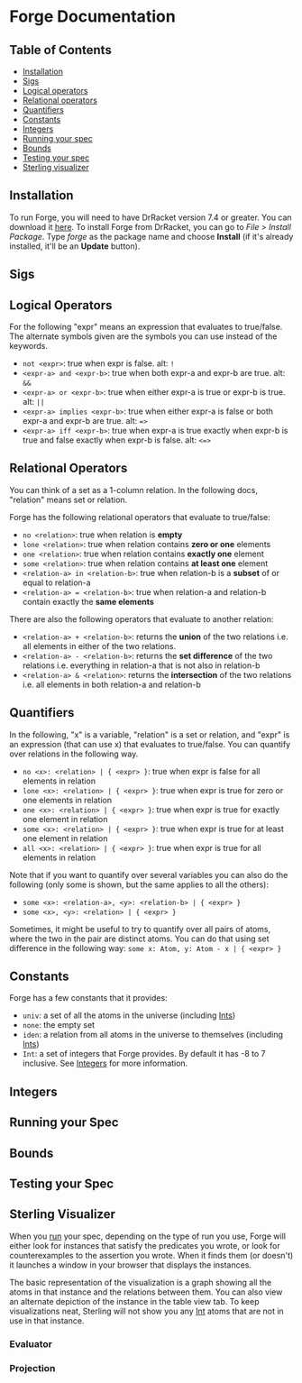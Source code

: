 # Forge Documentation

## Table of Contents
 - [Installation](#installation)
 - [Sigs](#sigs)
 - [Logical operators](#logical-operators)
 - [Relational operators](#relational-operators)
 - [Quantifiers](#quantifiers)
 - [Constants](#constants)
 - [Integers](#integers)
 - [Running your spec](#running-your-spec)
 - [Bounds](#bounds)
 - [Testing your spec](#testing-your-spec)
 - [Sterling visualizer](#sterling-visualizer)


## Installation
To run Forge, you will need to have DrRacket version 7.4 or greater. You can download it [here](https://download.racket-lang.org/). To install Forge from DrRacket, you can go to _File > Install Package_. Type _forge_ as the package name and choose **Install** (if it's already installed, it'll be an **Update** button).

## Sigs

## Logical Operators
For the following "expr" means an expression that evaluates to true/false. The alternate symbols given are the symbols you can use instead of the keywords.
 - `not <expr>`: true when expr is false. alt: `!`
 - `<expr-a> and <expr-b>`: true when both expr-a and expr-b are true. alt: `&&`
 - `<expr-a> or <expr-b>`: true when either expr-a is true or expr-b is true. alt: `||`
 - `<expr-a> implies <expr-b>`: true when either expr-a is false or both expr-a and expr-b are true. alt: `=>`
 - `<expr-a> iff <expr-b>`: true when expr-a is true exactly when expr-b is true and false exactly when expr-b is false. alt: `<=>`

## Relational Operators
You can think of a set as a 1-column relation. In the following docs, "relation" means set or relation.

Forge has the following relational operators that evaluate to true/false:
 - `no <relation>`: true when relation is **empty**
 - `lone <relation>`: true when relation contains **zero or one** elements
 - `one <relation>`: true when relation contains **exactly one** element
 - `some <relation>`: true when relation contains **at least one** element
 - `<relation-a> in <relation-b>`: true when relation-b is a **subset** of or equal to relation-a
 - `<relation-a> = <relation-b>`: true when relation-a and relation-b contain exactly the **same elements**
 
There are also the following operators that evaluate to another relation:
 - `<relation-a> + <relation-b>`: returns the **union** of the two relations i.e. all elements in either of the two relations.
 - `<relation-a> - <relation-b>`: returns the **set difference** of the two relations i.e. everything in relation-a that is not also in relation-b
 - `<relation-a> & <relation>`: returns the **intersection** of the two relations i.e. all elements in both relation-a and relation-b

## Quantifiers
In the following, "x" is a variable, "relation" is a set or relation, and "expr" is an expression (that can use x) that evaluates to true/false. You can quantify over relations in the following way.
 - `no <x>: <relation> | { <expr> }`: true when expr is false for all elements in relation
 - `lone <x>: <relation> | { <expr> }`: true when expr is true for zero or one elements in relation
 - `one <x>: <relation> | { <expr> }`: true when expr is true for exactly one element in relation
 - `some <x>: <relation> | { <expr> }`: true when expr is true for at least one element in relation
 - `all <x>: <relation> | { <expr> }`: true when expr is true for all elements in relation
 
 Note that if you want to quantify over several variables you can also do the following (only some is shown, but the same applies to all the others):
  - `some <x>: <relation-a>, <y>: <relation-b> | { <expr> }`
  - `some <x>, <y>: <relation> | { <expr> }`
  
  Sometimes, it might be useful to try to quantify over all pairs of atoms, where the two in the pair are distinct atoms. You can do that using set difference in the following way: `some x: Atom, y: Atom - x | { <expr> }`

## Constants
Forge has a few constants that it provides:
 - `univ`: a set of all the atoms in the universe (including [Ints](#integers))
 - `none`: the empty set
 - `iden`: a relation from all atoms in the universe to themselves (including [Ints](#integers))
 - `Int`: a set of integers that Forge provides. By default it has -8 to 7 inclusive. See [Integers](#integers) for more information.

## Integers


## Running your Spec


## Bounds


## Testing your Spec


## Sterling Visualizer
When you [run](#running-your-spec) your spec, depending on the type of run you use, Forge will either look for instances that satisfy the predicates you wrote, or look for counterexamples to the assertion you wrote. When it finds them (or doesn't) it launches a window in your browser that displays the instances.

The basic representation of the visualization is a graph showing all the atoms in that instance and the relations between them. You can also view an alternate depiction of the instance in the table view tab. To keep visualizations neat, Sterling will not show you any [Int](#integers) atoms that are not in use in that instance.

### Evaluator

### Projection

